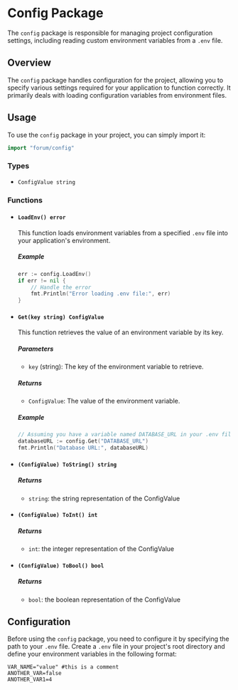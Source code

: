 
# Config Package

The `config` package is responsible for managing project configuration settings, including reading custom environment variables from a `.env` file.

## Overview

The `config` package handles configuration for the project, allowing you to specify various settings required for your application to function correctly. It primarily deals with loading configuration variables from environment files.

## Usage

To use the `config` package in your project, you can simply import it:

```go
import "forum/config"
```

### Types
   - `ConfigValue string`

### Functions

- #### `LoadEnv() error`

    This function loads environment variables from a specified `.env` file into your application's environment.

    ##### Example

    ```go
    err := config.LoadEnv()
    if err != nil {
        // Handle the error
        fmt.Println("Error loading .env file:", err)
    }
    ```

- #### `Get(key string) ConfigValue`

    This function retrieves the value of an environment variable by its key.

    ##### Parameters

    - `key` (string): The key of the environment variable to retrieve.

    ##### Returns

    - `ConfigValue`: The value of the environment variable.

    ##### Example

    ```go
    // Assuming you have a variable named DATABASE_URL in your .env file
    databaseURL := config.Get("DATABASE_URL")
    fmt.Println("Database URL:", databaseURL)
    ```
- #### `(ConfigValue) ToString() string`

    ##### Returns
    - `string`: the string representation of the ConfigValue
    
- #### `(ConfigValue) ToInt() int`

    ##### Returns
    - `int`: the integer representation of the ConfigValue

- #### `(ConfigValue) ToBool() bool`

    ##### Returns
    - `bool`: the boolean representation of the ConfigValue

## Configuration

Before using the `config` package, you need to configure it by specifying the path to your `.env` file. Create a `.env` file in your project's root directory and define your environment variables in the following format:

```dotenv
VAR_NAME="value" #this is a comment
ANOTHER_VAR=false
ANOTHER_VAR1=4

```
